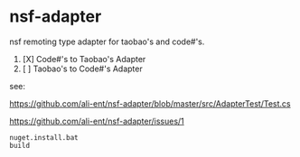 nsf-adapter
===========

nsf remoting type adapter for taobao's and code#'s.

1. [X] Code#'s to Taobao's Adapter
2. [ ] Taobao's to Code#'s Adapter

see:

https://github.com/ali-ent/nsf-adapter/blob/master/src/AdapterTest/Test.cs

https://github.com/ali-ent/nsf-adapter/issues/1

```shell
nuget.install.bat
build
```


